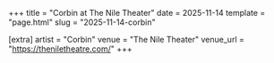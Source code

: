 +++
title = "Corbin at The Nile Theater"
date = 2025-11-14
template = "page.html"
slug = "2025-11-14-corbin"

[extra]
artist = "Corbin"
venue = "The Nile Theater"
venue_url = "https://theniletheatre.com/"
+++
